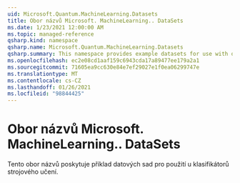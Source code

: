 ```yaml
---
uid: Microsoft.Quantum.MachineLearning.Datasets
title: Obor názvů Microsoft. MachineLearning.. DataSets
ms.date: 1/23/2021 12:00:00 AM
ms.topic: managed-reference
qsharp.kind: namespace
qsharp.name: Microsoft.Quantum.MachineLearning.Datasets
qsharp.summary: This namespace provides example datasets for use with quantum machine learning classifiers.
ms.openlocfilehash: ec2e08cd1aaf159c6943cda17a89477ee179a2a1
ms.sourcegitcommit: 71605ea9cc630e84e7ef29027e1f0ea06299747e
ms.translationtype: MT
ms.contentlocale: cs-CZ
ms.lasthandoff: 01/26/2021
ms.locfileid: "98844425"
---
```

# <a name="microsoftquantummachinelearningdatasets-namespace"></a>Obor názvů Microsoft. MachineLearning.. DataSets

Tento obor názvů poskytuje příklad datových sad pro použití u klasifikátorů strojového učení.

